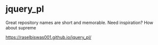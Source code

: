 # jquery_pl
Great repository names are short and memorable. Need inspiration? How about supreme

https://raselbiswas001.github.io/jquery_pl/
